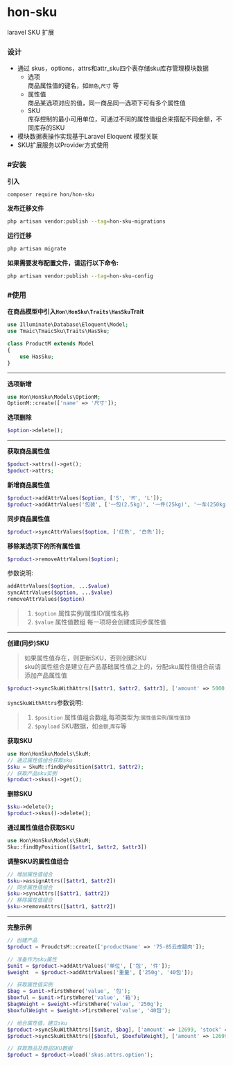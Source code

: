 # hon-sku
laravel SKU 扩展
### 设计
- 通过 skus，options，attrs和attr_sku四个表存储sku库存管理模块数据
    - 选项     
        商品属性值的键名，如`颜色`,`尺寸` 等
    - 属性值   
        商品某选项对应的值，同一商品同一选项下可有多个属性值
    - SKU   
        库存控制的最小可用单位，可通过不同的属性值组合来搭配不同金额，不同库存的SKU
- 模块数据表操作实现基于Laravel Eloquent 模型关联
- SKU扩展服务以Provider方式使用
### #安装

**引入**

```bash
composer require hon/hon-sku
```

**发布迁移文件**

```bash
php artisan vendor:publish --tag=hon-sku-migrations
```

**运行迁移**

```bash
php artisan migrate
```

**如果需要发布配置文件，请运行以下命令:**

```bash
php artisan vendor:publish --tag=hon-sku-config
```

### #使用

**在商品模型中引入`Hon\HonSku\Traits\HasSku`Trait**

```php
use Illuminate\Database\Eloquent\Model;
use Tmaic\TmaicSku\Traits\HasSku;

class ProductM extends Model
{
    use HasSku;
}
```

---

**选项新增**

```php
use Hon\HonSku\Models\OptionM;
OptionM::create(['name' => '尺寸']);
```

**选项删除**

```php
$option->delete();
```

---

**获取商品属性值**

```php
$poduct->attrs()->get();
$poduct->attrs;
```

**新增商品属性值**

```php
$product->addAttrValues($option, ['S', 'M', 'L']);
$product->addAttrValues('包装', ['一包(2.5kg)', '一件(25kg)', '一车(250kg)']);
```

**同步商品属性值**

```php
$product->syncAttrValues($option, ['红色', '白色']);
```

**移除某选项下的所有属性值**

```php
$product->removeAttrValues($option);
```

参数说明:
```php
addAttrValues($option, ...$value)
syncAttrValues($option, ...$value)
removeAttrValues($option)
```
> 1. `$option` 属性实例/属性ID/属性名称
> 2. `$value` 属性值数组 每一项将会创建或同步属性值

---

**创建(同步)SKU**

> 如果属性值存在，则更新SKU，否则创建SKU     
> sku的属性组合是建立在产品基础属性值之上的，分配sku属性值组合前请添加产品属性值

```php
$product->syncSkuWithAttrs([$attr1, $attr2, $attr3], ['amount' => 5000, 'stock' => 100]);
```
`syncSkuWithAttrs`参数说明:
> 1. `$position` 属性值组合数组,每项类型为:`属性值实例`/`属性值ID`
> 2. `$payload` SKU数据，如`金额`,`库存`等

**获取SKU**

```php
use Hon\HonSku\Models\SkuM;
// 通过属性值组合获取sku
$sku = SkuM::findByPosition($attr1, $attr2);
// 获取产品sku实例
$product->skus()->get();
```

**删除SKU**

```php
$sku->delete();
$product->skus()->delete();
```

**通过属性值组合获取SKU**

```php
use Hon\HonSku\Models\SkuM;
Sku::findByPosition([$attr1, $attr2, $attr3])
```

**调整SKU的属性值组合**

```php
// 增加属性值组合
$sku->assignAttrs([$attr1, $attr2])
// 同步属性值组合
$sku->syncAttrs([$attr1, $attr2])
// 移除属性值组合
$sku->removeAttrs([$attr1, $attr2])
```

---

**完整示例**
```php
// 创建产品
$product = ProudctsM::create(['productName' => '75-85云皮腿肉']);

// 准备作为sku属性
$unit = $product->addAttrValues('单位', ['包', '件']);
$weight  = $product->addAttrValues('重量', ['250g', '40包']);

// 获取属性值实例
$bag = $unit->firstWhere('value', '包');
$boxful = $unit->firstWhere('value', '箱');
$bagWeight = $weight->firstWhere('value', '250g');
$boxfulWeight = $weight->firstWhere('value', '40包');

// 组合属性值，建立sku
$product->syncSkuWithAttrs([$unit, $bag], ['amount' => 12699, 'stock' => 100]);
$product->syncSkuWithAttrs([$boxful, $boxfulWeight], ['amount' => 12699, 'stock' => 100]);

// 获取商品及商品SKU数据
$product = $product->load('skus.attrs.option');
```